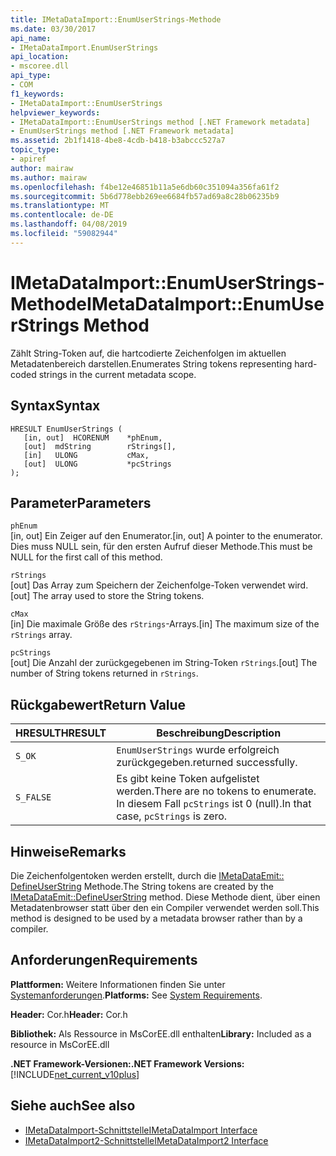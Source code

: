 ```yaml
---
title: IMetaDataImport::EnumUserStrings-Methode
ms.date: 03/30/2017
api_name:
- IMetaDataImport.EnumUserStrings
api_location:
- mscoree.dll
api_type:
- COM
f1_keywords:
- IMetaDataImport::EnumUserStrings
helpviewer_keywords:
- IMetaDataImport::EnumUserStrings method [.NET Framework metadata]
- EnumUserStrings method [.NET Framework metadata]
ms.assetid: 2b1f1418-4be8-4cdb-b418-b3abccc527a7
topic_type:
- apiref
author: mairaw
ms.author: mairaw
ms.openlocfilehash: f4be12e46851b11a5e6db60c351094a356fa61f2
ms.sourcegitcommit: 5b6d778ebb269ee6684fb57ad69a8c28b06235b9
ms.translationtype: MT
ms.contentlocale: de-DE
ms.lasthandoff: 04/08/2019
ms.locfileid: "59082944"
---
```

# <a name="imetadataimportenumuserstrings-method"></a><span data-ttu-id="3dffe-102">IMetaDataImport::EnumUserStrings-Methode</span><span class="sxs-lookup"><span data-stu-id="3dffe-102">IMetaDataImport::EnumUserStrings Method</span></span>
<span data-ttu-id="3dffe-103">Zählt String-Token auf, die hartcodierte Zeichenfolgen im aktuellen Metadatenbereich darstellen.</span><span class="sxs-lookup"><span data-stu-id="3dffe-103">Enumerates String tokens representing hard-coded strings in the current metadata scope.</span></span>  
  
## <a name="syntax"></a><span data-ttu-id="3dffe-104">Syntax</span><span class="sxs-lookup"><span data-stu-id="3dffe-104">Syntax</span></span>  
  
```  
HRESULT EnumUserStrings (  
   [in, out]  HCORENUM    *phEnum,  
   [out]  mdString        rStrings[],  
   [in]   ULONG           cMax,  
   [out]  ULONG           *pcStrings  
);  
```  
  
## <a name="parameters"></a><span data-ttu-id="3dffe-105">Parameter</span><span class="sxs-lookup"><span data-stu-id="3dffe-105">Parameters</span></span>  
 `phEnum`  
 <span data-ttu-id="3dffe-106">[in, out] Ein Zeiger auf den Enumerator.</span><span class="sxs-lookup"><span data-stu-id="3dffe-106">[in, out] A pointer to the enumerator.</span></span> <span data-ttu-id="3dffe-107">Dies muss NULL sein, für den ersten Aufruf dieser Methode.</span><span class="sxs-lookup"><span data-stu-id="3dffe-107">This must be NULL for the first call of this method.</span></span>  
  
 `rStrings`  
 <span data-ttu-id="3dffe-108">[out] Das Array zum Speichern der Zeichenfolge-Token verwendet wird.</span><span class="sxs-lookup"><span data-stu-id="3dffe-108">[out] The array used to store the String tokens.</span></span>  
  
 `cMax`  
 <span data-ttu-id="3dffe-109">[in] Die maximale Größe des `rStrings`-Arrays.</span><span class="sxs-lookup"><span data-stu-id="3dffe-109">[in] The maximum size of the `rStrings` array.</span></span>  
  
 `pcStrings`  
 <span data-ttu-id="3dffe-110">[out] Die Anzahl der zurückgegebenen im String-Token `rStrings`.</span><span class="sxs-lookup"><span data-stu-id="3dffe-110">[out] The number of String tokens returned in `rStrings`.</span></span>  
  
## <a name="return-value"></a><span data-ttu-id="3dffe-111">Rückgabewert</span><span class="sxs-lookup"><span data-stu-id="3dffe-111">Return Value</span></span>  
  
|<span data-ttu-id="3dffe-112">HRESULT</span><span class="sxs-lookup"><span data-stu-id="3dffe-112">HRESULT</span></span>|<span data-ttu-id="3dffe-113">Beschreibung</span><span class="sxs-lookup"><span data-stu-id="3dffe-113">Description</span></span>|  
|-------------|-----------------|  
|`S_OK`|`EnumUserStrings` <span data-ttu-id="3dffe-114">wurde erfolgreich zurückgegeben.</span><span class="sxs-lookup"><span data-stu-id="3dffe-114">returned successfully.</span></span>|  
|`S_FALSE`|<span data-ttu-id="3dffe-115">Es gibt keine Token aufgelistet werden.</span><span class="sxs-lookup"><span data-stu-id="3dffe-115">There are no tokens to enumerate.</span></span> <span data-ttu-id="3dffe-116">In diesem Fall `pcStrings` ist 0 (null).</span><span class="sxs-lookup"><span data-stu-id="3dffe-116">In that case, `pcStrings` is zero.</span></span>|  
  
## <a name="remarks"></a><span data-ttu-id="3dffe-117">Hinweise</span><span class="sxs-lookup"><span data-stu-id="3dffe-117">Remarks</span></span>  
 <span data-ttu-id="3dffe-118">Die Zeichenfolgentoken werden erstellt, durch die [IMetaDataEmit:: DefineUserString](../../../../docs/framework/unmanaged-api/metadata/imetadataemit-defineuserstring-method.md) Methode.</span><span class="sxs-lookup"><span data-stu-id="3dffe-118">The String tokens are created by the [IMetaDataEmit::DefineUserString](../../../../docs/framework/unmanaged-api/metadata/imetadataemit-defineuserstring-method.md) method.</span></span> <span data-ttu-id="3dffe-119">Diese Methode dient, über einen Metadatenbrowser statt über den ein Compiler verwendet werden soll.</span><span class="sxs-lookup"><span data-stu-id="3dffe-119">This method is designed to be used by a metadata browser rather than by a compiler.</span></span>  
  
## <a name="requirements"></a><span data-ttu-id="3dffe-120">Anforderungen</span><span class="sxs-lookup"><span data-stu-id="3dffe-120">Requirements</span></span>  
 <span data-ttu-id="3dffe-121">**Plattformen:** Weitere Informationen finden Sie unter [Systemanforderungen](../../../../docs/framework/get-started/system-requirements.md).</span><span class="sxs-lookup"><span data-stu-id="3dffe-121">**Platforms:** See [System Requirements](../../../../docs/framework/get-started/system-requirements.md).</span></span>  
  
 <span data-ttu-id="3dffe-122">**Header:** Cor.h</span><span class="sxs-lookup"><span data-stu-id="3dffe-122">**Header:** Cor.h</span></span>  
  
 <span data-ttu-id="3dffe-123">**Bibliothek:** Als Ressource in MsCorEE.dll enthalten</span><span class="sxs-lookup"><span data-stu-id="3dffe-123">**Library:** Included as a resource in MsCorEE.dll</span></span>  
  
 **<span data-ttu-id="3dffe-124">.NET Framework-Versionen:</span><span class="sxs-lookup"><span data-stu-id="3dffe-124">.NET Framework Versions:</span></span>** [!INCLUDE[net_current_v10plus](../../../../includes/net-current-v10plus-md.md)]  
  
## <a name="see-also"></a><span data-ttu-id="3dffe-125">Siehe auch</span><span class="sxs-lookup"><span data-stu-id="3dffe-125">See also</span></span>

- [<span data-ttu-id="3dffe-126">IMetaDataImport-Schnittstelle</span><span class="sxs-lookup"><span data-stu-id="3dffe-126">IMetaDataImport Interface</span></span>](../../../../docs/framework/unmanaged-api/metadata/imetadataimport-interface.md)
- [<span data-ttu-id="3dffe-127">IMetaDataImport2-Schnittstelle</span><span class="sxs-lookup"><span data-stu-id="3dffe-127">IMetaDataImport2 Interface</span></span>](../../../../docs/framework/unmanaged-api/metadata/imetadataimport2-interface.md)
